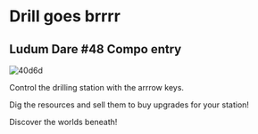 # Drill goes brrrr

## Ludum Dare #48 Compo entry

![40d6d](https://user-images.githubusercontent.com/2512758/195566525-5c30c784-3a9f-4056-8005-c1c91b7addb1.gif)

Control the drilling station with the arrrow keys.

Dig the resources and sell them to buy upgrades for your station!

Discover the worlds beneath!
